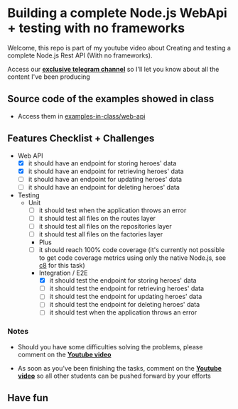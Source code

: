 # Building a complete Node.js WebApi + testing with no frameworks

Welcome, this repo is part of my youtube video about Creating and testing a complete Node.js Rest API (With no frameworks). 

Access our [**exclusive telegram channel**](https://bit.ly/ErickWendelContentHub) so I'll let you know about all the content I've been producing 

## Source code of the examples showed in class

- Access them in [examples-in-class/web-api](./examples-in-class/web-api)

## Features Checklist + Challenges

- Web API
  - [x] it should have an endpoint for storing heroes' data
  - [x] it should have an endpoint for retrieving heroes' data
  - [ ] it should have an endpoint for updating heroes' data
  - [ ] it should have an endpoint for deleting heroes' data

- Testing
  - Unit
    - [ ] it should test when the application throws an error
    - [ ] it should test all files on the routes layer
    - [ ] it should test all files on the repositories layer
    - [ ] it should test all files on the factories layer
    - Plus
    - [ ] it should reach 100% code coverage (it's currently not possible to get code coverage metrics using only the native Node.js, see [c8](https://www.npmjs.com/package/c8) for this task)

    - Integration / E2E
      - [x] it should test the endpoint for storing heroes' data
      - [ ] it should test the endpoint for retrieving heroes' data
      - [ ] it should test the endpoint for updating heroes' data
      - [ ] it should test the endpoint for deleting heroes' data
      - [ ] it should test when the application throws an error

### Notes

- Should you have some difficulties solving the problems, please comment on the [**Youtube video**](https://youtu.be/xR4D2bp8_S0)

- As soon as you've been finishing the tasks, comment on the  [**Youtube video**](https://youtu.be/xR4D2bp8_S0) so all other students can be pushed forward by your efforts

## Have fun
